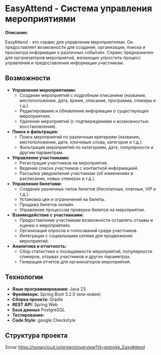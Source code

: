 # EasyAttend - Система управления мероприятиями

**Описание:**

EasyAttend - это сервис для управления мероприятиями. Он предоставляет возможности для создания, организации, поиска и просмотра информации о различных событиях. Сервис предназначен для организаторов мероприятий, желающих упростить процесс управления и предоставления информации участникам.

## Возможности

*   **Управление мероприятиями:**
    *   Создание мероприятий с подробным описанием (название, местоположение, дата, время, описание, программа, спикеры и т.д.).
    *   Редактирование и обновление информации о существующих мероприятиях.
    *   Удаление мероприятий (с подтверждением и возможностью восстановления).
*   **Поиск и фильтрация:**
    *   Поиск мероприятий по различным критериям (название, местоположение, дата, ключевые слова, категория и т.д.).
    *   Фильтрация мероприятий по категориям, дате, популярности и другим параметрам.
*   **Управление участниками:**
    *   Регистрация участников на мероприятия.
    *   Ведение списка участников с контактной информацией.
    *   Рассылка уведомлений участникам (об изменениях в расписании, новых спикерах и т.д.).
*   **Управление билетами:**
    *   Создание различных типов билетов (бесплатные, платные, VIP и т.д.).
    *   Установка цен и ограничений на билеты.
    *   Продажа билетов онлайн.
    *   Управление процессом проверки билетов на мероприятии.
*   **Взаимодействие с участниками:**
    *   Предоставление участникам возможности оставлять отзывы и оценки о мероприятиях.
    *   Организация опросов и голосований среди участников.
    *   Интеграция с социальными сетями для продвижения мероприятий.
*   **Аналитика и отчетность:**
    *   Сбор статистики о посещаемости мероприятий, популярности спикеров, отзывах участников и других параметрах.
    *   Генерация отчетов для организаторов мероприятий.

## Технологии

*   **Язык программирования:** Java 23
*   **Фреймворк:** Spring Boot 3.2.0 (или новее)
*   **Сборка проекта:** Gradle
*   **REST API:** Spring Web
*   **База данных** PostgreSQL 
*   **Тестирование:** 
*   **Code Style:** google Checkstyle

## Структура проекта

Sonar
https://sonarcloud.io/project/overview?id=gotovkk_EasyAttend
